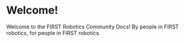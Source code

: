 # Welcome!

Welcome to the FIRST Robotics Community Docs! By people in FIRST robotics, for people in FIRST robotics.